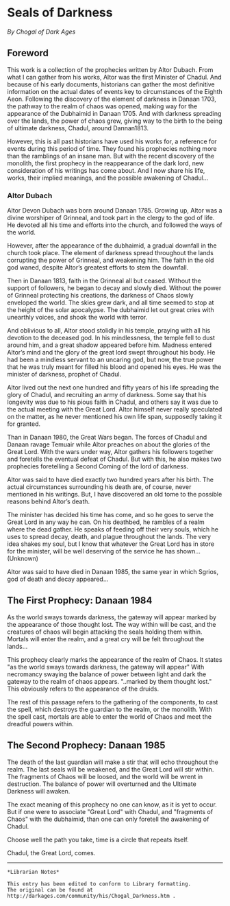 # Seals of Darkness

_By Chogal of_ _Dark Ages_

## Foreword

This work is a collection of the prophecies written by Altor Dubach. From what I can gather from his works, Altor was the first Minister of Chadul. And because of his early documents, historians can gather the most definitive information on the actual dates of events key to circumstances of the Eighth Aeon. Following the discovery of the element of darkness in Danaan 1703, the pathway to the realm of chaos was opened, making way for the appearance of the Dubhaimid in Danaan 1705. And with darkness spreading over the lands, the power of chaos grew, giving way to the birth to the being of ultimate darkness, Chadul, around Dannan1813.

However, this is all past historians have used his works for, a reference for events during this period of time. They found his prophecies nothing more than the ramblings of an insane man. But with the recent discovery of the monolith, the first prophecy in the reappearance of the dark lord, new consideration of his writings has come about. And I now share his life, works, their implied meanings, and the possible awakening of Chadul…

### Altor Dubach

Altor Devon Dubach was born around Danaan 1785. Growing up, Altor was a divine worshiper of Grinneal, and took part in the clergy to the god of life. He devoted all his time and efforts into the church, and followed the ways of the world.

However, after the appearance of the dubhaimid, a gradual downfall in the church took place. The element of darkness spread throughout the lands corrupting the power of Grinneal, and weakening him. The faith in the old god waned, despite Altor’s greatest efforts to stem the downfall.

Then in Danaan 1813, faith in the Grinneal all but ceased. Without the support of followers, he began to decay and slowly died. Without the power of Grinneal protecting his creations, the darkness of Chaos slowly enveloped the world. The skies grew dark, and all time seemed to stop at the height of the solar apocalypse. The dubhaimid let out great cries with unearthly voices, and shook the world with terror.

And oblivious to all, Altor stood stolidly in his temple, praying with all his devotion to the deceased god. In his mindlessness, the temple fell to dust around him, and a great shadow appeared before him. Madness entered Altor’s mind and the glory of the great lord swept throughout his body. He had been a mindless servant to an uncaring god, but now, the true power that he was truly meant for filled his blood and opened his eyes. He was the minister of darkness, prophet of Chadul.

Altor lived out the next one hundred and fifty years of his life spreading the glory of Chadul, and recruiting an army of darkness. Some say that his longevity was due to his pious faith in Chadul, and others say it was due to the actual meeting with the Great Lord. Altor himself never really speculated on the matter, as he never mentioned his own life span, supposedly taking it for granted.

Than in Danaan 1980, the Great Wars began. The forces of Chadul and Danaan ravage Temuair while Altor preaches on about the glories of the Great Lord. With the wars under way, Altor gathers his followers together and foretells the eventual defeat of Chadul. But with this, he also makes two prophecies foretelling a Second Coming of the lord of darkness.

Altor was said to have died exactly two hundred years after his birth. The actual circumstances surrounding his death are, of course, never mentioned in his writings. But, I have discovered an old tome to the possible reasons behind Altor’s death.

The minister has decided his time has come, and so he goes to serve the Great Lord in any way he can. On his deathbed, he rambles of a realm where the dead gather. He speaks of feeding off their very souls, which he uses to spread decay, death, and plague throughout the lands. The very idea shakes my soul, but I know that whatever the Great Lord has in store for the minister, will be well deserving of the service he has shown… (Unknown)

Altor was said to have died in Danaan 1985, the same year in which Sgrios, god of death and decay appeared…

## The First Prophecy: Danaan 1984

As the world sways towards darkness, the gateway will appear marked by the appearance of those thought lost. The way within will be cast, and the creatures of chaos will begin attacking the seals holding them within. Mortals will enter the realm, and a great cry will be felt throughout the lands...

This prophecy clearly marks the appearance of the realm of Chaos. It states "as the world sways towards darkness, the gateway will appear" With necromancy swaying the balance of power between light and dark the gateway to the realm of chaos appears. "..marked by them thought lost." This obviously refers to the appearance of the druids.

The rest of this passage refers to the gathering of the components, to cast the spell, which destroys the guardian to the realm, or the monolith. With the spell cast, mortals are able to enter the world of Chaos and meet the dreadful powers within.

## The Second Prophecy: Danaan 1985

The death of the last guardian will make a stir that will echo throughout the realm. The last seals will be weakened, and the Great Lord will stir within. The fragments of Chaos will be loosed, and the world will be wrent in destruction. The balance of power will overturned and the Ultimate Darkness will awaken.

The exact meaning of this prophecy no one can know, as it is yet to occur. But if one were to associate "Great Lord" with Chadul, and "fragments of Chaos" with the dubhaimid, than one can only foretell the awakening of Chadul.

Choose well the path you take, time is a circle that repeats itself.

Chadul, the Great Lord, comes.

***

```
*Librarian Notes*

This entry has been edited to conform to Library formatting.
The original can be found at http://darkages.com/community/his/Chogal_Darkness.htm .
```

